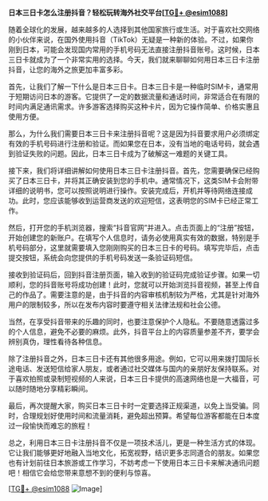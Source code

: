 **日本三日卡怎么注册抖音？轻松玩转海外社交平台[[TG💪+ @esim1088](https://t.me/s/esim1088)]**

随着全球化的发展，越来越多的人选择到其他国家旅行或生活。对于喜欢社交网络的小伙伴来说，在国外使用抖音（TikTok）无疑是一种新的体验。不过，如果你刚到日本，可能会发现国内常用的手机号码无法直接注册抖音账号。这时候，日本三日卡就成为了一个非常实用的选择。今天，我们就来聊聊如何用日本三日卡注册抖音，让您的海外之旅更加丰富多彩。

首先，让我们了解一下什么是日本三日卡。日本三日卡是一种临时SIM卡，通常用于短期访问日本的游客。它提供了一定的数据流量和通话时间，非常适合在有限的时间内满足通讯需求。许多游客选择购买这种卡片，因为它操作简单、价格实惠且使用方便。

那么，为什么我们需要日本三日卡来注册抖音呢？这是因为抖音要求用户必须绑定有效的手机号码进行注册和验证。而如果您在日本，没有当地的电话号码，就会遇到验证失败的问题。因此，日本三日卡成为了破解这一难题的关键工具。

接下来，我们将详细讲解如何使用日本三日卡注册抖音。首先，您需要确保已经购买了日本三日卡，并将其正确安装到您的手机中。通常情况下，这类SIM卡会附带详细的说明书，您可以按照说明进行操作。安装完成后，开机并等待网络连接成功。此时，您应该能够收到运营商发送的欢迎短信，这表明您的SIM卡已经正常工作。

然后，打开您的手机浏览器，搜索“抖音官网”并进入。点击页面上的“注册”按钮，开始创建您的新账户。在填写个人信息时，请务必使用真实有效的数据，特别是手机号码部分，这里就需要填入您刚刚购买的日本三日卡的号码。填写完毕后，点击提交按钮，系统会向您提供的手机号码发送一条验证码短信。

接收到验证码后，回到抖音注册页面，输入收到的验证码完成验证步骤。如果一切顺利，您的抖音账号将成功创建！此时，您就可以开始浏览抖音视频，甚至上传自己的作品了。需要注意的是，由于抖音的内容审核机制较为严格，尤其是针对海外用户的限制较多，所以在发布内容时要遵守相关法律法规和社会公德。

当然，在享受抖音带来的乐趣的同时，也要注意保护个人隐私。不要随意透露过多的个人信息，避免不必要的麻烦。此外，抖音平台上的内容质量参差不齐，要学会辨别真伪，理性看待各种信息。

除了注册抖音之外，日本三日卡还有其他很多用途。例如，它可以用来拨打国际长途电话、发送短信给家人朋友，或者通过社交媒体与国内的亲朋好友保持联系。对于喜欢拍照或录制短视频的人来说，日本三日卡提供的高速网络也是一大福音，可以随时随地分享精彩瞬间。

最后，再次提醒大家，购买日本三日卡时一定要选择正规渠道，以免上当受骗。同时，合理规划好使用时间和流量消耗，避免超出预算。希望每位游客都能在日本度过一段愉快而难忘的旅程！

总之，利用日本三日卡注册抖音不仅是一项技术活儿，更是一种生活方式的体现。它让我们能够更好地融入当地文化，拓宽视野，结识更多志同道合的朋友。如果您也有计划前往日本旅游或工作学习，不妨考虑一下使用日本三日卡来解决通讯问题吧！相信它会给您带来意想不到的便利与惊喜。

[[TG💪+ @esim1088](https://t.me/s/esim1088) ![Image](https://i.postimg.cc/4NQfJmqS/Snipaste-2025-05-13-00-14-12.png)]